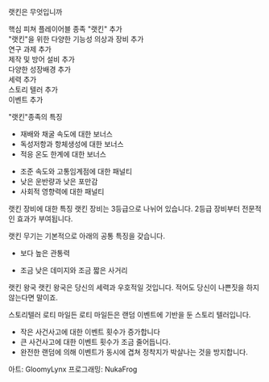 


랫킨은 무엇입니까

핵심 피쳐
플레이어블 종족 "랫킨" 추가  
"랫킨"을 위한 다양한 기능성 의상과 장비 추가  
연구 과제 추가  
제작 및 방어 설비 추가  
다양한 성장배경 추가  
세력 추가  
스토리 텔러 추가  
이벤트 추가  



"랫킨"종족의 특징
+ 재배와 채굴 속도에 대한 보너스
+ 독성저항과 항체생성에 대한 보너스
+ 적응 온도 한계에 대한 보너스

- 조준 속도와 고통임계점에 대한 패널티
- 낮은 운반량과 낮은 포만감
- 사회적 영향력에 대한 패널티


랫킨 장비에 대한 특징
랫킨 장비는 3등급으로 나뉘어 있습니다.
2등급 장비부터 전문적인 효과가 부여됩니다.

랫킨 무기는 기본적으로 아래의 공통 특징을 갖습니다.
+ 보다 높은 관통력
- 조금 낮은 데미지와 조금 짧은 사거리

랫킨 왕국
랫킨 왕국은 당신의 세력과 우호적일 것입니다. 적어도 당신이 나쁜짓을 하지 않는다면 말이죠.

스토리텔러 로티 마일든
로티 마일든은 랜덤 이벤트에 기반을 둔 스토리 텔러입니다.
- 작은 사건사고에 대한 이벤트 횟수가 증가합니다
- 큰 사건사고에 대한 이벤트 횟수가 조금 줄어듭니다.
- 완전한 랜덤에 의해 이벤트가 동시에 겹쳐 정착지가 박살나는 것을 방지합니다.


아트: GloomyLynx
프로그래밍: NukaFrog

